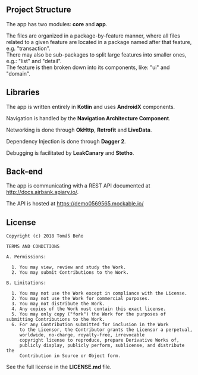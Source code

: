 Project Structure
-----------------
The app has two modules: **core** and **app**.

The files are organized in a package-by-feature manner, where all files related to a given feature are located in a package named after that feature, e.g. "transaction".  
There may also be sub-packages to split large features into smaller ones, e.g.: "list" and "detail".  
The feature is then broken down into its components, like: "ui" and "domain".


Libraries
---------
The app is written entirely in **Kotlin** and uses **AndroidX** components.

Navigation is handled by the **Navigation Architecture Component**.

Networking is done through **OkHttp**, **Retrofit** and **LiveData**.

Dependency Injection is done through **Dagger 2**.

Debugging is facilitated by **LeakCanary** and **Stetho**.

Back-end
--------
The app is communicating with a REST API documented at http://docs.airbank.apiary.io/.

The API is hosted at https://demo0569565.mockable.io/

License
-------

    Copyright (c) 2018 Tomáš Beňo
    
    TERMS AND CONDITIONS
    
    A. Permissions:
    
      1. You may view, review and study the Work.
      2. You may submit Contributions to the Work.
      
    B. Limitations:
    
      1. You may not use the Work except in compliance with the License.
      2. You may not use the Work for commercial purposes.
      3. You may not distribute the Work.
      4. Any copies of the Work must contain this exact license.
      5. You may only copy ("fork") the Work for the purposes of submitting Contributions to the Work.
      6. For any Contribution submitted for inclusion in the Work
         to the Licensor, the Contributor grants the Licensor a perpetual,
         worldwide, no-charge, royalty-free, irrevocable
         copyright license to reproduce, prepare Derivative Works of,
         publicly display, publicly perform, sublicense, and distribute the
         Contribution in Source or Object form.
         
See the full license in the **LICENSE.md** file.
